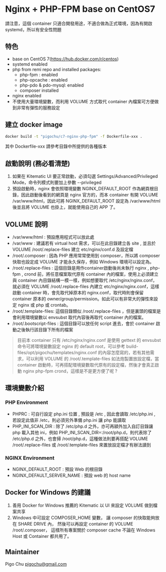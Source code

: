 Nginx + PHP-FPM base on CentOS7
===============================

請注意，這個 container 只適合開發用途，不適合做為正式環境，因為有開啟 systemd，所以有安全性問題


## 特色 ##

* base on CentOS 7(https://hub.docker.com/r/centos)
* systemd enabled
* php from remi repo and installed packages:
  * php-fpm : enabled
  * php-opcache : enabled
  * php-pdo & pdo-mysql: enabled
  * composer installed
* nginx enabled
* 不使用大量環境變數，而利用 VOLUME 方式取代 container 內檔案可方便做到非常有彈性的服務設定

## 建立 docker image ##

```bash
docker build -t "pigochu/c7-nginx-php-fpm" -f Dockerfile-xxx .
```
其中 Dockerfile-xxx 請參考目錄中所提供的各種版本

## 啟動說明 (務必看清楚) ##

1. 如果在 Kitematic UI 要正常啟動，必須勾選 Settings/Advanced/Privileged Mode，命令列模式則要加上參數 --privileged
2. 預設啟動時，nginx 會依照環境變數 NGINX_DEFAULT_ROOT 作為網頁根目錄，因此啟動後看到的網頁是 nginx 官方的，而本 container 有開 VOLUME /var/www/html，因此可將 NGINX_DEFAULT_ROOT 設定為 /var/www/html 後並且將 VOLUME 也掛上，就能使用自己的 APP 了。


## VOLUME 說明 ##

* /var/www/html : 預設應用程式可以放此處
* /var/www : 建議若有 virtual host 需求，可以在此目錄建立各 site , 並且於 VOLUME /root/.replace-files 建立 etc/nginx/conf.d 及設定檔
* /root/.composer : 因為 PHP 應用常常使用到 composer，所以將 composer 快取也設定成 VOLUME 才能永久保存，例如 Windows 環境可以設定為。
* /root/.replace-files : 這個目錄是用作container啟動後尚未執行 nginx , php-fpm , crond 前，將任意檔案取代原有 container 內的檔案，使用上必須建立與 container 內目錄結構一模一樣，例如想要取代 /etc/nginx/nginx.conf，就必須在 VOLUME /root/.replace-files 內建立 etc/nginx/nginx.conf，這樣啟動 container 時，會先取代掉原本的 nginx.conf，取代時則會保留 container 原本的 owner/group/permission。如此可以有非常大的彈性來設定 nginx 或 php 或 crontab。
* /root/.template-files: 這個目錄類似 /root/.replace-files ，但是裏頭的檔案是會利用環境變數以 envsubst 取代內容後再取代 container 內的檔案。
* /root/.bootscript-files : 這個目錄可以放任何 script 進去，會於 container 啟動之後執行該目錄下所有的檔案


> 目前本 container 只有 /etc/nginx/nginx.conf 是使用 gettext 的 envsubst 命令可將環境變數設定 nginx 的 default root，可以參考 build-files/opt/pigochu/templates/nginx.conf 的內容怎麼寫的，若有其他需求，可以利用 VOLUME 的 /root/.template-files 如法炮製置放設定檔，當 container 啟動時，可再搭配環境變數取代原有的設定檔，然後才會真正啟動 nginx php-fpm crond，這樣是不是更方便了呢 ?

## 環境變數介紹 ##

### PHP Environment  ###

- PHPRC : 可自行設定 php.ini 位置 , 預設是 /etc , 因此會讀取 /etc/php.ini , 若設定此值非 /etc，則必須另外準備 php.ini 讓 php 能讀取
- PHP_INI_SCAN_DIR : 除了 /etc/php.d 之外，亦可再額外加入自訂目錄讓 php 載入其他 ini，例如 PHP_INI_SCAN_DIR=:/root/php.d，則代表除了 /etc/php.d 之外，也會掃 /root/php.d，這種做法則要再搭配 VOLUME /root/.replace-files 或 /root/.template-files 來置放設定檔才有辦法讀到

### NGINX Environment ###

- NGINX_DEFAULT_ROOT : 預設 Web 的根目錄
- NGINX_DEFAULT_SERVER_NAME : 預設 web 的 host name


## Docker for Windows 的建議 ##

1. 善用 Docker for Windows 推薦的 Kitematic 以 UI 來設定 VOLUME 做到檔案共享
2. Windows 中可設定 COMPOSER_HOME 變數，
   讓 composer 的快取能夠放在 SHARE DRIVE 內，
   然後可以再設定 container 的 VOLUME /root/.composer，
   這樣所有專案關於 composer cache 不論在 Windows Host 或 Container 都共用了。



## Maintainer ##

Pigo Chu
pigochu@gmail.com